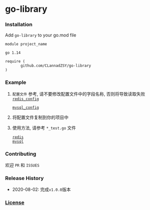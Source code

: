 # go-library

### Installation
Add `go-library` to your go.mod file
```
module project_name

go 1.14

require (
       github.com/CLannadZSY/go-library
)
```

### Example
1. `配置文件` 参考,  请不要修改配置文件中的字段名称, 否则将导致读取失败<br>
   [`redis_config`](https://github.com/CLannadZSY/go-library/blob/master/database/redis/redis_config.yaml)<br>

   [`mysql_config`](https://github.com/CLannadZSY/go-library/blob/master/database/sql/mysql_config.yaml)

2. 将配置文件复制到你的项目中

3. 使用方法, 请参考  `*_test.go` 文件

   [`redis`](https://github.com/CLannadZSY/go-library/blob/master/database/redis/redis_test.go)<br>
   [`mysql`](https://github.com/CLannadZSY/go-library/blob/master/database/sql/mysql_test.go)


### Contributing
欢迎  `PR`  和   `ISSUES`

### Release History

* 2020-08-02: 完成```v1.0.0```版本 

### [License](https://github.com/CLannadZSY/go-library/blob/master/LICENSE)